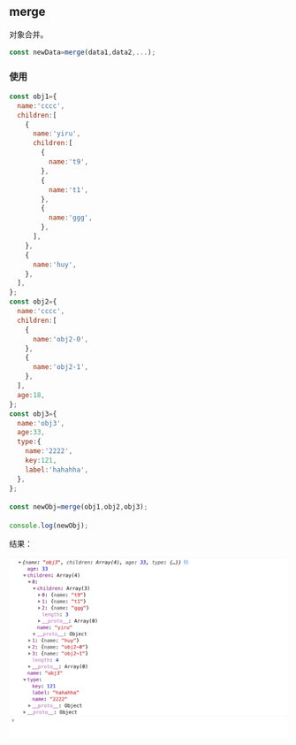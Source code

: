 ## merge

对象合并。

```javascript
const newData=merge(data1,data2,...);

```

### 使用

```javascript
const obj1={
  name:'cccc',
  children:[
    {
      name:'yiru',
      children:[
        {
          name:'t9',
        },
        {
          name:'t1',
        },
        {
          name:'ggg',
        },
      ],
    },
    {
      name:'huy',
    },
  ],
};
const obj2={
  name:'cccc',
  children:[
    {
      name:'obj2-0',
    },
    {
      name:'obj2-1',
    },
  ],
  age:18,
};
const obj3={
  name:'obj3',
  age:33,
  type:{
    name:'2222',
    key:121,
    label:'hahahha',
  },
};

const newObj=merge(obj1,obj2,obj3);

console.log(newObj);

```

结果：

![merge](./images/merge.png)













